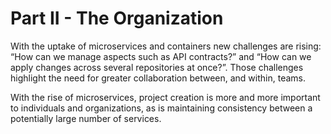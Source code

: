 # Part II - The Organization

With the uptake of microservices and containers new challenges are rising: “How can we manage aspects such as API contracts?” and “How can we apply changes across several repositories at once?”. Those challenges highlight the need for greater collaboration between, and within, teams.

With the rise of microservices, project creation is more and more important to individuals and organizations, as is maintaining consistency between a potentially large number of services.

